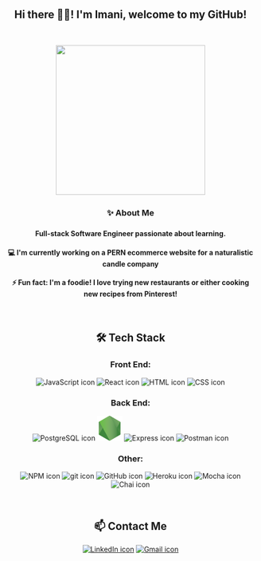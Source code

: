 
<div align="center">
<h2>Hi there 👋🏾! I'm Imani, welcome to my GitHub!</h2>
<br>
<p>
  <img width="300" height="300" frameBorder="0" class="giphy-embed" src="https://media.giphy.com/media/XZlSZ7VqS6IfZQsE2c/giphy.gif"
</p>
<br>  
<h3>✨ About Me <h5>
  <h4>Full-stack Software Engineer passionate about learning.</h4>
  <h4> 💻 I'm currently working on a PERN ecommerce website for a naturalistic candle company</h4>
  <!-- <h4> 🌱 I’m currently strengthening my Java</h4> -->
  <h4> ⚡ Fun fact: I'm a foodie! I love trying new restaurants or either cooking new recipes from Pinterest!</h4>
<br>
 <h2>🛠️ Tech Stack</h2>
    <h3>Front End:</h3>
      <p>
      <img src="https://edent.github.io/SuperTinyIcons/images/svg/javascript.svg" width="50px" alt="JavaScript icon"/>
      <img src="https://edent.github.io/SuperTinyIcons/images/svg/react.svg" width="50px" alt="React icon"/>
      <img src="https://edent.github.io/SuperTinyIcons/images/svg/html5.svg" width="50px" alt="HTML icon"/>
      <img src="https://edent.github.io/SuperTinyIcons/images/svg/css3.svg" width="50px" alt="CSS icon"/>
    </p>
    <h3>Back End:</h3>
      <p>
      <img src="https://uxwing.com/wp-content/themes/uxwing/download/10-brands-and-social-media/postgresql.svg" width="50px" alt="PostgreSQL icon"/>
      <img src="https://raw.githubusercontent.com/github/explore/80688e429a7d4ef2fca1e82350fe8e3517d3494d/topics/nodejs/nodejs.png" width="50px" alt="Node.js icon"/>
      <img src="https://uxwing.com/wp-content/themes/uxwing/download/10-brands-and-social-media/expressjs.svg" width="50px" alt="Express icon"/> 
      <img src="https://www.vectorlogo.zone/logos/getpostman/getpostman-icon.svg" width="50px" alt="Postman icon"/>
    </p>
    <h3>Other:</h3>
    <p>
      <img src="https://edent.github.io/SuperTinyIcons/images/svg/npm.svg" width="50px" alt="NPM icon"/>
      <img src="https://edent.github.io/SuperTinyIcons/images/svg/git.svg" width="50px" alt="git icon"/>
      <img src="https://uxwing.com/wp-content/themes/uxwing/download/10-brands-and-social-media/github.svg" width="50px" alt="GitHub icon"/>
      <img src="https://edent.github.io/SuperTinyIcons/images/svg/heroku.svg" width="50px" alt="Heroku icon"/>
       <img src="https://www.vectorlogo.zone/logos/mochajs/mochajs-icon.svg" width="50px" alt="Mocha icon"/>
       <img src="https://www.vectorlogo.zone/logos/chaijs/chaijs-icon.svg" width="50px" alt="Chai icon"/>
      </p>
<br>    
  <h2>📫 Contact Me</h2>
  <p>
  <a href="https://www.linkedin.com/in/imanirtaylor"><img src="https://edent.github.io/SuperTinyIcons/images/svg/linkedin.svg" width="50px" title="LinkedIn icon"/></a>
  <a href="mailto:imanir.taylor@gmail.com"><img src="https://edent.github.io/SuperTinyIcons/images/svg/gmail.svg" width="50" title="Gmail icon" /></a>
  </p>

  
  
  
   <!-- 
<h5>🔎 Searching for my next opportunity..</h5>
  -📝 [Resume]()

  
  

<a href="https://github.com/imanitaylor/github-readme-stats"><img align="center" src="https://github-readme-stats.vercel.app/api?username=imanitaylor&show_icons=true&include_all_commits=true&theme=buefy&hide_border=true" alt="Imani's's github stats" /></a> | <a href="https://github.com/imanitaylor/github-readme-stats"><img align="center" src="https://github-readme-stats.vercel.app/api/top-langs/?username=imanitaylor&layout=compact&theme=buefy&hide_border=true" /></a> |
 
 <h4 align="center">Check out my repos ⬇️</h4> -->
